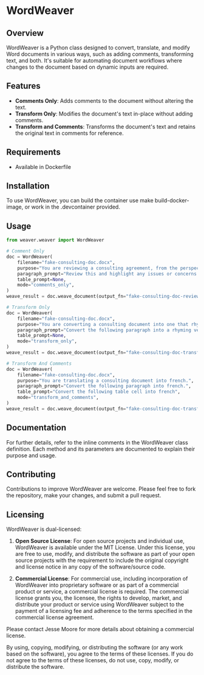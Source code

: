 # WordWeaver

## Overview
WordWeaver is a Python class designed to convert, translate, and modify Word documents in various ways, such as adding comments, transforming text, and both. It's suitable for automating document workflows where changes to the document based on dynamic inputs are required.

## Features
- **Comments Only**: Adds comments to the document without altering the text.
- **Transform Only**: Modifies the document's text in-place without adding comments.
- **Transform and Comments**: Transforms the document's text and retains the original text in comments for reference.

## Requirements
- Available in Dockerfile

## Installation
To use WordWeaver, you can build the container use make build-docker-image, or work in the .devcontainer provided.

## Usage
```python
from weaver.weaver import WordWeaver

# Comment Only
doc = WordWeaver(
    filename="fake-consulting-doc.docx",
    purpose="You are reviewing a consulting agreement, from the perspective of the consultant.",
    paragraph_prompt="Review this and highlight any issues or concerns.",
    table_prompt=None,
    mode="comments_only",
)
weave_result = doc.weave_document(output_fn="fake-consulting-doc-review.docx")

# Transform Only
doc = WordWeaver(
    filename="fake-consulting-doc.docx",
    purpose="You are converting a consulting document into one that rhymes.",
    paragraph_prompt="Convert the following paragraph into a rhyming version.",
    table_prompt=None,
    mode="transform_only",
)
weave_result = doc.weave_document(output_fn="fake-consulting-doc-transform.docx")

# Transform And Comments
doc = WordWeaver(
    filename="fake-consulting-doc.docx",
    purpose="You are translating a consulting document into french.",
    paragraph_prompt="Convert the following paragraph into french.",
    table_prompt="Convert the following table cell into french",
    mode="transform_and_comments",
)
weave_result = doc.weave_document(output_fn="fake-consulting-doc-transform-comments.docx")
```

## Documentation
For further details, refer to the inline comments in the WordWeaver class definition. Each method and its parameters are documented to explain their purpose and usage.

## Contributing
Contributions to improve WordWeaver are welcome. Please feel free to fork the repository, make your changes, and submit a pull request.

## Licensing

WordWeaver is dual-licensed:

1. **Open Source License**: For open source projects and individual use, WordWeaver is available under the MIT License. Under this license, you are free to use, modify, and distribute the software as part of your open source projects with the requirement to include the original copyright and license notice in any copy of the software/source code.

2. **Commercial License**: For commercial use, including incorporation of WordWeaver into proprietary software or as part of a commercial product or service, a commercial license is required. The commercial license grants you, the licensee, the rights to develop, market, and distribute your product or service using WordWeaver subject to the payment of a licensing fee and adherence to the terms specified in the commercial license agreement.

Please contact Jesse Moore for more details about obtaining a commercial license.

By using, copying, modifying, or distributing the software (or any work based on the software), you agree to the terms of these licenses. If you do not agree to the terms of these licenses, do not use, copy, modify, or distribute the software.
